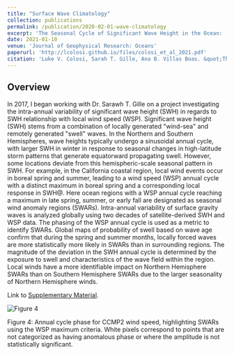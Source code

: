 ```yaml
---
title: "Surface Wave Climatology"
collection: publications
permalink: /publication/2020-02-01-wave-climatology
excerpt: 'The Seasonal Cycle of Significant Wave Height in the Ocean:  Local vs Remote Forcing'
date: 2021-01-10
venue: 'Journal of Geophysical Research: Oceans'
paperurl: 'http://lcolosi.github.io/files/colosi_et_al_2021.pdf' 
citation: 'Luke V. Colosi, Sarah T. Gille, Ana B. Villas Boas. &quot;The Seasonal Cycle of Significant Wave Height in the Ocean:  Local vs Remote Forcing.&quot; <i>Journal of Geophysical Research: Oceans</i>, submitted.'
---
```

## Overview

In 2017, I began working with Dr. Sarawh T. Gille on a project investigating the intra-annual variability of significant wave height (SWH) in regards to SWH relationship with local wind speed (WSP). Significant wave height (SWH) stems from a combination of locally generated "wind-sea" and remotely generated "swell" waves. In the Northern and Southern Hemispheres, wave heights typically undergo a sinusoidal annual cycle, with larger SWH in winter in response to seasonal changes in high-latitude storm patterns that generate equatorward propagating swell.  However, some locations deviate from this hemispheric-scale seasonal pattern in SWH. For example, in the California coastal region, local wind events occur in boreal spring and summer, leading to a wind speed (WSP) annual cycle with a distinct maximum in boreal spring and a corresponding local response in SWH\@. Here ocean regions with a WSP annual cycle reaching a maximum in late spring, summer, or early fall are designated as seasonal wind anomaly regions (SWARs). Intra-annual variability of surface gravity waves is analyzed globally using two decades of satellite-derived SWH and WSP data. The phasing of the WSP annual cycle is used as a metric to identify SWARs. Global maps of probability of swell based on wave age confirm that during the spring and summer months, locally forced waves are more statistically more likely in SWARs than in surrounding regions. The magnitude of the deviation in the SWH annual cycle is determined by the exposure to swell and characteristics of the wave field within the region. Local winds have a more identifiable impact on Northern Hemisphere SWARs than on Southern Hemisphere SWARs due to the larger seasonality of Northern Hemisphere winds.

Link to [Supplementary Material](http://lcolosi.github.io/files/colosi_et_al_2021_si.pdf).

![Figure 4](https://lcolosi.github.io/files/figure4.png "Figure 1: Annual cycle phase for CCMP2 wind speed, highlighting SWARs using the WSP maximum criteria. White pixels correspond to points that are not categorized as having anomalous phase or where the amplitude is not statistically significant.")

Figure 4: Annual cycle phase for CCMP2 wind speed, highlighting SWARs using the WSP maximum criteria. White pixels correspond to points that are not categorized as having anomalous phase or where the amplitude is not statistically significant. 

